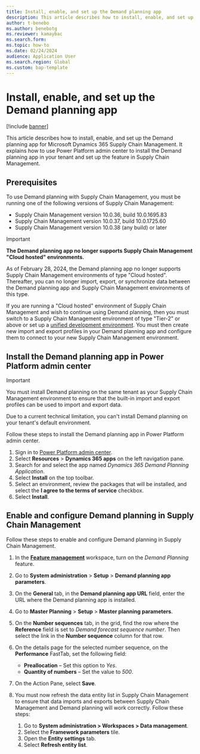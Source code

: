 ```yaml
---
title: Install, enable, and set up the Demand planning app
description: This article describes how to install, enable, and set up the Demand planning app for Microsoft Dynamics 365 Supply Chain Management.
author: t-benebo
ms.author: benebotg
ms.reviewer: kamaybac
ms.search.form:
ms.topic: how-to
ms.date: 02/24/2024
audience: Application User
ms.search.region: Global
ms.custom: bap-template
---
```


# Install, enable, and set up the Demand planning app

[!include [banner](../includes/banner.md)]

This article describes how to install, enable, and set up the Demand planning app for Microsoft Dynamics 365 Supply Chain Management. It explains how to use Power Platform admin center to install the Demand planning app in your tenant and set up the feature in Supply Chain Management.

## Prerequisites

To use Demand planning with Supply Chain Management, you must be running one of the following versions of Supply Chain Management:

- Supply Chain Management version 10.0.36, build 10.0.1695.83
- Supply Chain Management version 10.0.37, build 10.0.1725.60
- Supply Chain Management version 10.0.38 (any build) or later

> [!IMPORTANT]
> **The Demand planning app no longer supports Supply Chain Management "Cloud hosted" environments.**
>
> As of February 28, 2024, the Demand planning app no longer supports Supply Chain Management environments of type "Cloud hosted". Thereafter, you can no longer import, export, or synchronize data between the Demand planning app and Supply Chain Management environments of this type.
>
> If you are running a "Cloud hosted" environment of Supply Chain Management and wish to continue using Demand planning, then you must switch to a Supply Chain Management environment of type "Tier-2" or above or set up a [unified development environment](/power-platform/developer/unified-experience/finance-operations-dev-overview). You must then create new import and export profiles in your Demand planning app and configure them to connect to your new Supply Chain Management environment.

## Install the Demand planning app in Power Platform admin center

> [!IMPORTANT]
> You must install Demand planning on the same tenant as your Supply Chain Management environment to ensure that the built-in import and export profiles can be used to import and export data.
>
> Due to a current technical limitation, you can't install Demand planning on your tenant's default environment.

Follow these steps to install the Demand planning app in Power Platform admin center.

1. Sign in to [Power Platform admin center](https://admin.powerplatform.microsoft.com).
1. Select **Resources** \> **Dynamics 365 apps** on the left navigation pane.
1. Search for and select the app named *Dynamics 365 Demand Planning Application*.
1. Select **Install** on the top toolbar.
1. Select an environment, review the packages that will be installed, and select the **I agree to the terms of service** checkbox.
1. Select **Install**.

## Enable and configure Demand planning in Supply Chain Management

Follow these steps to enable and configure Demand planning in Supply Chain Management.

1. In the [**Feature management**](../../fin-ops-core/fin-ops/get-started/feature-management/feature-management-overview.md) workspace, turn on the *Demand Planning* feature.
1. Go to **System administration** \> **Setup** \> **Demand planning app parameters**.
1. On the **General** tab, in the **Demand planning app URL** field, enter the URL where the Demand planning app is installed.
1. Go to **Master Planning** \> **Setup** \> **Master planning parameters**.
1. On the **Number sequences** tab, in the grid, find the row where the **Reference** field is set to *Demand forecast sequence number*. Then select the link in the **Number sequence** column for that row.
1. On the details page for the selected number sequence, on the **Performance** FastTab, set the following field:

    - **Preallocation** – Set this option to *Yes*.
    - **Quantity of numbers** – Set the value to *500*.

1. On the Action Pane, select **Save**.
1. You must now refresh the data entity list in Supply Chain Management to ensure that data imports and exports between Supply Chain Management and Demand planning will work correctly. Follow these steps:
    1. Go to **System administration \> Workspaces \> Data management**.
    1. Select the **Framework parameters** tile.
    1. Open the **Entity settings** tab.
    1. Select **Refresh entity list**.
